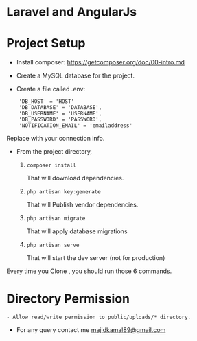 # Laravel and AngularJs

Project Setup
==============

 - Install composer: https://getcomposer.org/doc/00-intro.md

 - Create a MySQL database for the project.

 - Create a file called .env:
```
	'DB_HOST' = 'HOST'
    'DB_DATABASE' = 'DATABASE',
    'DB_USERNAME' = 'USERNAME',
    'DB_PASSWORD' = 'PASSWORD',
    'NOTIFICATION_EMAIL' = 'emailaddress'
```
Replace with your connection info.

 - From the project directory,
   1. `composer install`

      That will download dependencies.

   2. `php artisan key:generate`

      That will Publish vendor dependencies.

   3. `php artisan migrate`

      That will apply database migrations


   5. `php artisan serve`

      That will start the dev server (not for production)


Every time you Clone , you should run those 6 commands.

	
Directory Permission
=========================
	- Allow read/write permission to public/uploads/* directory.
  - For any query contact me majidkamal89@gmail.com